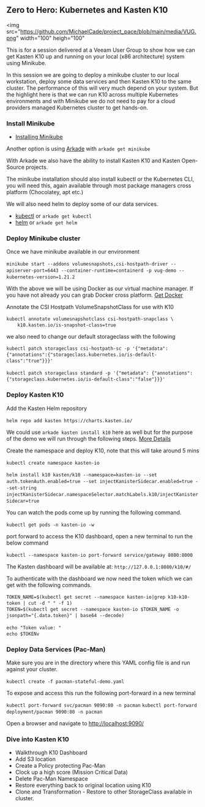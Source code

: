 ## Zero to Hero: Kubernetes and Kasten K10

<img src="https://github.com/MichaelCade/project_pace/blob/main/media/VUG.png" width="100" heigh="100"

This is for a session delivered at a Veeam User Group to show how we can get Kasten K10 up and running on your local (x86 architecture) system using Minikube. 

In this session we are going to deploy a minikube cluster to our local workstation, deploy some data services and then Kasten K10 to the same cluster. The performance of this will very much depend on your system. But the highlight here is that we can run K10 across multiple Kubernetes environments and with Minikube we do not need to pay for a cloud providers managed Kubernetes cluster to get hands-on. 

### Install Minikube 

- [Installing Minikube](https://minikube.sigs.k8s.io/docs/start/)

Another option is using [Arkade](https://github.com/alexellis/arkade) with `arkade get minikube` 

With Arkade we also have the ability to install Kasten K10 and Kasten Open-Source projects. 

The minikube installation should also install kubectl or the Kubernetes CLI, you will need this, again available through most package managers cross platform (Chocolatey, apt etc.)

We will also need helm to deploy some of our data services. 

- [kubectl](https://kubernetes.io/docs/tasks/tools/) or `arkade get kubectl`
- [helm](https://helm.sh/docs/intro/install/) or `arkade get helm`

### Deploy Minikube cluster 

Once we have minikube available in our environment 

`minikube start --addons volumesnapshots,csi-hostpath-driver --apiserver-port=6443 --container-runtime=containerd -p vug-demo --kubernetes-version=1.21.2`

With the above we will be using Docker as our virtual machine manager. If you have not already you can grab Docker cross platform. 
[Get Docker](https://docs.docker.com/get-docker/)

Annotate the CSI Hostpath VolumeSnapshotClass for use with K10

```
kubectl annotate volumesnapshotclass csi-hostpath-snapclass \
    k10.kasten.io/is-snapshot-class=true
```
we also need to change our default storageclass with the following 

```
kubectl patch storageclass csi-hostpath-sc -p '{"metadata": {"annotations":{"storageclass.kubernetes.io/is-default-class":"true"}}}'

kubectl patch storageclass standard -p '{"metadata": {"annotations":{"storageclass.kubernetes.io/is-default-class":"false"}}}'
```

### Deploy Kasten K10 

Add the Kasten Helm repository

`helm repo add kasten https://charts.kasten.io/`

We could use `arkade kasten install k10` here as well but for the purpose of the demo we will run through the following steps. [More Details](https://blog.kasten.io/kasten-k10-goes-to-the-arkade)

Create the namespace and deploy K10, note that this will take around 5 mins 

`kubectl create namespace kasten-io`

`helm install k10 kasten/k10 --namespace=kasten-io --set auth.tokenAuth.enabled=true --set injectKanisterSidecar.enabled=true --set-string injectKanisterSidecar.namespaceSelector.matchLabels.k10/injectKanisterSidecar=true`

You can watch the pods come up by running the following command.

`kubectl get pods -n kasten-io -w`

port forward to access the K10 dashboard, open a new terminal to run the below command

`kubectl --namespace kasten-io port-forward service/gateway 8080:8000`

The Kasten dashboard will be available at: `http://127.0.0.1:8080/k10/#/`

To authenticate with the dashboard we now need the token which we can get with the following commands. 

```
TOKEN_NAME=$(kubectl get secret --namespace kasten-io|grep k10-k10-token | cut -d " " -f 1)
TOKEN=$(kubectl get secret --namespace kasten-io $TOKEN_NAME -o jsonpath="{.data.token}" | base64 --decode)

echo "Token value: "
echo $TOKENv
```

### Deploy Data Services (Pac-Man)

Make sure you are in the directory where this YAML config file is and run against your cluster. 

`kubectl create -f pacman-stateful-demo.yaml`

To expose and access this run the following port-forward in a new terminal

`kubectl port-forward svc/pacman 9090:80 -n pacman`
`kubectl port-forward deployment/pacman 9090:80 -n pacman`

Open a browser and navigate to [http://localhost:9090/](http://localhost:9090/)

### Dive into Kasten K10 

- Walkthrough K10 Dashboard 
- Add S3 location 
- Create a Policy protecting Pac-Man 
- Clock up a high score (Mission Critical Data)
- Delete Pac-Man Namespace
- Restore everything back to original location using K10 
- Clone and Transformation - Restore to other StorageClass available in cluster. 